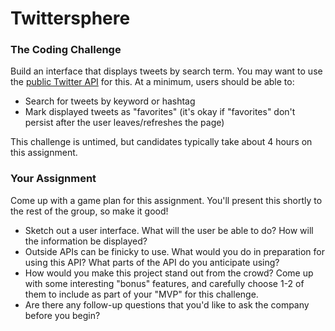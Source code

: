 # Twittersphere

### The Coding Challenge

Build an interface that displays tweets by search term. You may want to use the <a href="https://dev.twitter.com/rest/public">public Twitter API</a> for this. At a minimum, users should be able to:

- Search for tweets by keyword or hashtag
- Mark displayed tweets as "favorites" (it's okay if "favorites" don't persist after the user leaves/refreshes the page)

This challenge is untimed, but candidates typically take about 4 hours on this assignment.

### Your Assignment

Come up with a game plan for this assignment. You'll present this shortly to the rest of the group, so make it good!

- Sketch out a user interface. What will the user be able to do? How will the information be displayed?
- Outside APIs can be finicky to use. What would you do in preparation for using this API? What parts of the API do you anticipate using?
- How would you make this project stand out from the crowd? Come up with some interesting "bonus" features, and carefully choose 1-2 of them to include as part of your "MVP" for this challenge.
- Are there any follow-up questions that you'd like to ask the company before you begin?
